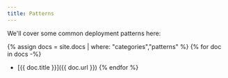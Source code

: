 ```yaml
---
title: Patterns
---
```


We'll cover some common deployment patterns here:

{% assign docs = site.docs | where: "categories","patterns" %}
{% for doc in docs -%}
* [{{ doc.title }}]({{ doc.url }})
{% endfor %}
